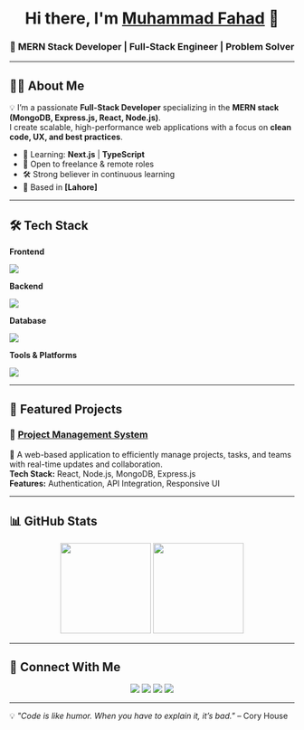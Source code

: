 <!-- Profile Header -->
<h1 align="center">Hi there, I'm <a href="https://yourportfolio.com">Muhammad Fahad</a> 👋</h1>
<h3 align="center">🚀 MERN Stack Developer | Full-Stack Engineer | Problem Solver</h3>

---

## 🧑‍💻 About Me
💡 I’m a passionate **Full-Stack Developer** specializing in the **MERN stack (MongoDB, Express.js, React, Node.js)**.  
I create scalable, high-performance web applications with a focus on **clean code, UX, and best practices**.

- 🌱 Learning: **Next.js** | **TypeScript**
- 💼 Open to freelance & remote roles
- 🛠 Strong believer in continuous learning
- 📍 Based in **[Lahore]**

---

## 🛠 Tech Stack

**Frontend**  
<p>
  <img src="https://skillicons.dev/icons?i=react,nextjs,redux,tailwind,bootstrap,materialui" />
</p>

**Backend**  
<p>
  <img src="https://skillicons.dev/icons?i=nodejs,express" />
</p>

**Database**  
<p>
  <img src="https://skillicons.dev/icons?i=mongodb,mysql" />
</p>

**Tools & Platforms**  
<p>
  <img src="https://skillicons.dev/icons?i=git,github,docker,postman,aws,vercel,netlify" />
</p>

---

## 📌 Featured Projects

### 📂 [Project Management System](https://github.com/fahad114433/FYP-PMS)
🚀 A web-based application to efficiently manage projects, tasks, and teams with real-time updates and collaboration.  
**Tech Stack:** React, Node.js, MongoDB, Express.js  
**Features:** Authentication, API Integration, Responsive UI



---

## 📊 GitHub Stats
<p align="center">
  <img src="https://github-readme-stats.vercel.app/api?username=yourusername&show_icons=true&theme=radical" height="160"/>
  <img src="https://github-readme-stats.vercel.app/api/top-langs/?username=yourusername&layout=compact&theme=radical" height="160"/>
</p>

---

## 🔗 Connect With Me
<p align="center">
  <a href="https://cozy-bienenstitch-60a5fd.netlify.app/"><img src="https://img.shields.io/badge/Portfolio-%23000000.svg?&style=for-the-badge&logo=web&logoColor=white" /></a>
  <a href="https://www.linkedin.com/in/fahad114433/"><img src="https://img.shields.io/badge/LinkedIn-%230077B5.svg?&style=for-the-badge&logo=linkedin&logoColor=white" /></a>
  <a href="https://github.com/fahad114433/"><img src="https://img.shields.io/badge/GitHub-%23181717.svg?&style=for-the-badge&logo=github&logoColor=white" /></a>
  <a href="fahadsaeed114433@gmail.com"><img src="https://img.shields.io/badge/Email-%23D14836.svg?&style=for-the-badge&logo=gmail&logoColor=white" /></a>
</p>

---

💡 *"Code is like humor. When you have to explain it, it’s bad."* – Cory House
